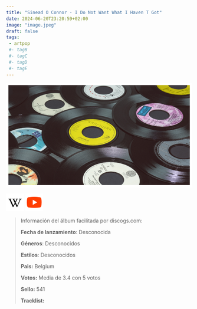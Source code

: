 ```yaml
---
title: "Sinead O Connor - I Do Not Want What I Haven T Got"
date: 2024-06-20T23:20:59+02:00
image: "image.jpeg"
draft: false
tags:
 - artpop
 #- tagB
 #- tagC
 #- tagD
 #- tagE
---
```

![cover](image.jpeg (Sinead-O-Connor - I-Do-Not-Want-What-I-Haven-t-Got))
 
[![wikipedia](../links/svg/wikipedia.png (wikipedia))](error)
[![youtube](../links/svg/youtube.png (youtube))](https://www.youtube.com/playlist?list=PLI6kLIhBBwmTX2keqOPwLjYRWD-h8eHHL)
 
<!-- [![bandcamp](../links/svg/bandcamp.png (bandcamp))]() -->
<!-- [![discogs](../links/svg/discogs.png (discogs))]() -->
<!-- [![lastfm](../links/svg/lastfm.png (lastfm))]() -->
<!-- [![musicbrainz](../links/svg/musicbrainz.png (musicbrainz))]() -->
<!-- [![spotify](../links/svg/spotify.png (putify))]() -->
 
> Información del álbum facilitada por discogs.com:
> 
> **Fecha de lanzamiento**: Desconocida
> 
> **Géneros**: Desconocidos
> 
> **Estilos**: Desconocidos
> 
> **Pais:** Belgium
> 
> **Votos:** Media de 3.4 con 5 votos
> 
> **Sello:** 541
> 
> 
> 
> **Tracklist:**
> 
> 
> 
